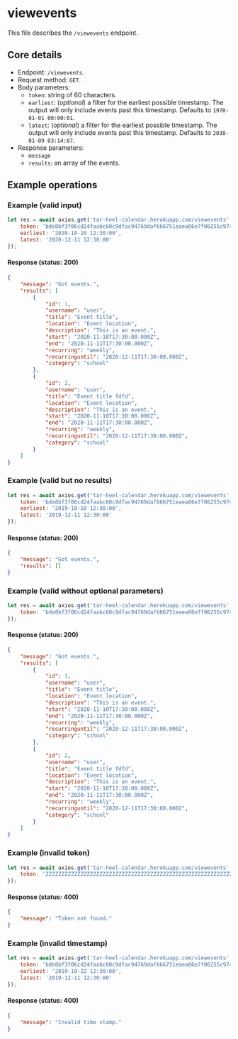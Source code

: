# viewevents
This file describes the `/viewevents` endpoint.

## Core details
* Endpoint: `/viewevents`.
* Request method: `GET`.
* Body parameters:
    * `token`: string of 60 characters.
    * `earliest`: (_optional_) a filter for the earliest possible timestamp. The output will only include events past this timestamp. Defaults to `1970-01-01 00:00:01`.
    * `latest`: (_optional_) a filter for the earliest possible timestamp. The output will only include events past this timestamp. Defaults to `2038-01-09 03:14:07`.
* Response parameters:
    * `message`
    * `results`: an array of the events.

## Example operations
### Example (valid input)
```js
let res = await axios.get('tar-heel-calendar.herokuapp.com/viewevents', {
    token: 'bde8bf3f06cd24faabc60c9dfac94769daf666751eaea86e7f06255c9740',
    earliest: '2020-10-10 12:30:00',
    latest: '2020-12-11 12:30:00'
});
```

#### Response (status: 200)
```json
{
    "message": "Got events.",
    "results": [
        {
            "id": 1,
            "username": "user",
            "title": "Event title",
            "location": "Event location",
            "description": "This is an event.",
            "start": "2020-11-10T17:30:00.000Z",
            "end": "2020-11-11T17:30:00.000Z",
            "recurring": "weekly",
            "recurringuntil": "2020-12-11T17:30:00.000Z",
            "category": "school"
        },
        {
            "id": 2,
            "username": "user",
            "title": "Event title fdfd",
            "location": "Event location",
            "description": "This is an event.",
            "start": "2020-11-10T17:30:00.000Z",
            "end": "2020-11-11T17:30:00.000Z",
            "recurring": "weekly",
            "recurringuntil": "2020-12-11T17:30:00.000Z",
            "category": "school"
        }
    ]
}
```

### Example (valid but no results)
```js
let res = await axios.get('tar-heel-calendar.herokuapp.com/viewevents', {
    token: 'bde8bf3f06cd24faabc60c9dfac94769daf666751eaea86e7f06255c9740',
    earliest: '2019-10-10 12:30:00',
    latest: '2019-12-11 12:30:00'
});
```

#### Response (status: 200)
```json
{
    "message": "Got events.",
    "results": []
}
```

### Example (valid without optional parameters)
```js
let res = await axios.get('tar-heel-calendar.herokuapp.com/viewevents', {
    token: 'bde8bf3f06cd24faabc60c9dfac94769daf666751eaea86e7f06255c9740'
});
```

#### Response (status: 200)
```json
{
    "message": "Got events.",
    "results": [
        {
            "id": 1,
            "username": "user",
            "title": "Event title",
            "location": "Event location",
            "description": "This is an event.",
            "start": "2020-11-10T17:30:00.000Z",
            "end": "2020-11-11T17:30:00.000Z",
            "recurring": "weekly",
            "recurringuntil": "2020-12-11T17:30:00.000Z",
            "category": "school"
        },
        {
            "id": 2,
            "username": "user",
            "title": "Event title fdfd",
            "location": "Event location",
            "description": "This is an event.",
            "start": "2020-11-10T17:30:00.000Z",
            "end": "2020-11-11T17:30:00.000Z",
            "recurring": "weekly",
            "recurringuntil": "2020-12-11T17:30:00.000Z",
            "category": "school"
        }
    ]
}
```

### Example (invalid token)
```js
let res = await axios.get('tar-heel-calendar.herokuapp.com/viewevents', {
    token: 'ZZZZZZZZZZZZZZZZZZZZZZZZZZZZZZZZZZZZZZZZZZZZZZZZZZZZZZZZZZZZ'
});
```

#### Response (status: 400)
```json
{
    "message": "Token not found."
}
```

### Example (invalid timestamp)
```js
let res = await axios.get('tar-heel-calendar.herokuapp.com/viewevents', {
    token: 'bde8bf3f06cd24faabc60c9dfac94769daf666751eaea86e7f06255c9740',
    earliest: '2019-10-ZZ 12:30:00',
    latest: '2019-12-11 12:30:00'
});
```

#### Response (status: 400)
```json
{
    "message": "Invalid time stamp."
}
```
